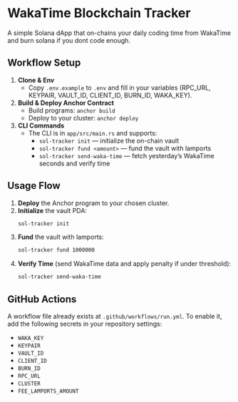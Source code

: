 # WakaTime Blockchain Tracker

A simple Solana dApp that on-chains your daily coding time from WakaTime and burn solana if you dont code enough.

## Workflow Setup

1. **Clone & Env**
    - Copy `.env.example` to `.env` and fill in your variables (RPC_URL, KEYPAIR, VAULT_ID, CLIENT_ID, BURN_ID,
      WAKA_KEY).
2. **Build & Deploy Anchor Contract**
    - Build programs: `anchor build`
    - Deploy to your cluster: `anchor deploy`
3. **CLI Commands**
    - The CLI is in `app/src/main.rs` and supports:
        - `sol-tracker init` — initialize the on-chain vault
        - `sol-tracker fund <amount>` — fund the vault with lamports
        - `sol-tracker send-waka-time` — fetch yesterday’s WakaTime seconds and verify time

## Usage Flow

1. **Deploy** the Anchor program to your chosen cluster.
2. **Initialize** the vault PDA:
   ```bash
   sol-tracker init
   ```
3. **Fund** the vault with lamports:
   ```bash
   sol-tracker fund 1000000
   ```
4. **Verify Time** (send WakaTime data and apply penalty if under threshold):
   ```bash
   sol-tracker send-waka-time
   ```

## GitHub Actions

A workflow file already exists at `.github/workflows/run.yml`. To enable it, add the following secrets in your
repository settings:

- `WAKA_KEY`
- `KEYPAIR`
- `VAULT_ID`
- `CLIENT_ID`
- `BURN_ID`
- `RPC_URL`
- `CLUSTER`
- `FEE_LAMPORTS_AMOUNT`
